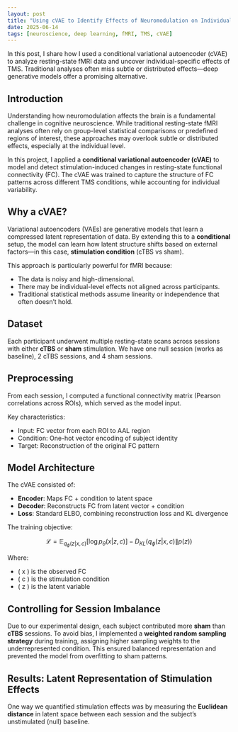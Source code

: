 ```yaml
---
layout: post
title: "Using cVAE to Identify Effects of Neuromodulation on Individuals"
date: 2025-06-14
tags: [neuroscience, deep learning, fMRI, TMS, cVAE]
---
```


In this post, I share how I used a conditional variational autoencoder (cVAE) to analyze resting-state fMRI data and uncover individual-specific effects of TMS. Traditional analyses often miss subtle or distributed effects—deep generative models offer a promising alternative.


## Introduction

Understanding how neuromodulation affects the brain is a fundamental challenge in cognitive neuroscience. While traditional resting-state fMRI analyses often rely on group-level statistical comparisons or predefined regions of interest, these approaches may overlook subtle or distributed effects, especially at the individual level.

In this project, I applied a **conditional variational autoencoder (cVAE)** to model and detect stimulation-induced changes in resting-state functional connectivity (FC). The cVAE was trained to capture the structure of FC patterns across different TMS conditions, while accounting for individual variability.

## Why a cVAE?

Variational autoencoders (VAEs) are generative models that learn a compressed latent representation of data. By extending this to a **conditional** setup, the model can learn how latent structure shifts based on external factors—in this case, **stimulation condition** (cTBS vs sham).

This approach is particularly powerful for fMRI because:

- The data is noisy and high-dimensional.
- There may be individual-level effects not aligned across participants.
- Traditional statistical methods assume linearity or independence that often doesn’t hold.

## Dataset

Each participant underwent multiple resting-state scans across sessions with either **cTBS** or **sham** stimulation. We have one null session (works as baseline), 2 cTBS sessions, and 4 sham sessions. 


## Preprocessing

From each session, I computed a functional connectivity matrix (Pearson correlations across ROIs), which served as the model input.

Key characteristics:
- Input: FC vector from each ROI to AAL region
- Condition: One-hot vector encoding of subject identity
- Target: Reconstruction of the original FC pattern


## Model Architecture

The cVAE consisted of:

- **Encoder**: Maps FC + condition to latent space
- **Decoder**: Reconstructs FC from latent vector + condition
- **Loss**: Standard ELBO, combining reconstruction loss and KL divergence

The training objective:

$$
\mathcal{L} = \mathbb{E}_{q_\phi(z|x, c)}[\log p_\theta(x|z, c)] - D_{KL}(q_\phi(z|x, c) \| p(z))
$$

Where:
- \( x \) is the observed FC
- \( c \) is the stimulation condition
- \( z \) is the latent variable

## Controlling for Session Imbalance

Due to our experimental design, each subject contributed more **sham** than **cTBS** sessions. To avoid bias, I implemented a **weighted random sampling strategy** during training, assigning higher sampling weights to the underrepresented condition. This ensured balanced representation and prevented the model from overfitting to sham patterns.

## Results: Latent Representation of Stimulation Effects

One way we quantified stimulation effects was by measuring the **Euclidean distance** in latent space between each session and the subject’s unstimulated (null) baseline.







